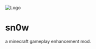 ![Logo](https://media.discordapp.net/attachments/1386365595053854903/1399119980544524523/image.png?ex=6887d785&is=68868605&hm=1a791c2d6b0587a80282bbb5bfe48f021c4b46df629c3996275a19c6899049d6&=&format=webp&quality=lossless&width=1540&height=846)


# sn0w
a minecraft gameplay enhancement mod.

